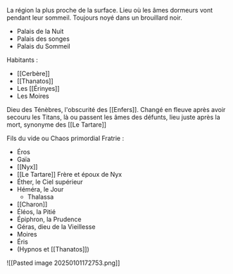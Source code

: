 La région la plus proche de la surface. Lieu où les âmes dormeurs vont pendant leur sommeil. Toujours noyé dans un brouillard noir. 
- Palais de la Nuit
- Palais des songes
- Palais du Sommeil

Habitants : 
- [[Cerbère]]
- [[Thanatos]]
- Les [[Érinyes]]
- Les Moires

Dieu des Ténèbres, l'obscurité des [[Enfers]]. Changé en fleuve après avoir secouru les Titans, là ou passent les âmes des défunts, lieu juste après la mort, synonyme des [[Le Tartare]]

Fils du vide ou Chaos primordial
Fratrie : 
- Éros
- Gaïa
- [[Nyx]]
- [[Le Tartare]]
Frère et époux de Nyx
- Éther, le Ciel supérieur
- Héméra, le Jour
	- Thalassa
- [[Charon]]
- Éléos, la Pitié
- Épiphron, la Prudence
- Géras, dieu de la Vieillesse
- Moires 
- Éris
- (Hypnos et [[Thanatos]])

![[Pasted image 20250101172753.png]]